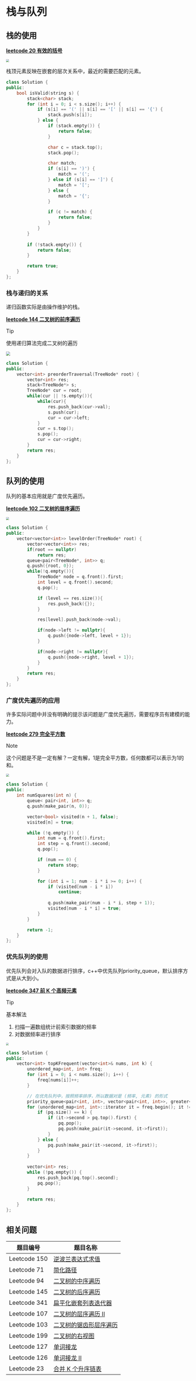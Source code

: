# 栈与队列

## 栈的使用

**[leetcode 20 有效的括号](https://leetcode.cn/problems/valid-parentheses/)**

<img src="https://raw.githubusercontent.com/hughxusu/lesson-algorithm/developing/_images/parctice/17000820_648c88f4b485e64559.webp" style="zoom: 50%;" />

栈顶元素反映在嵌套的层次关系中，最近的需要匹配的元素。

```cpp
class Solution {
public:
    bool isValid(string s) {
        stack<char> stack;
        for (int i = 0; i < s.size(); i++) {
            if (s[i] == '(' || s[i] == '[' || s[i] == '{') {
                stack.push(s[i]);
            } else {
                if (stack.empty()) {
                    return false;
                }

                char c = stack.top();
                stack.pop();

                char match;
                if (s[i] == ')') {
                    match = '(';
                } else if (s[i] == ']') {
                    match = '[';
                } else {
                    match = '{';
                }

                if (c != match) {
                    return false;
                }
            }
        }
        
        if (!stack.empty()) {
            return false;
        }

        return true;
    }
};
```

### 栈与递归的关系

递归函数实际是由操作维护的栈。

**[leetcode 144 二叉树的前序遍历](https://leetcode.cn/problems/binary-tree-preorder-traversal/)**

> [!tip]
>
> 使用递归算法完成二叉树的遍历

<img src="https://raw.githubusercontent.com/hughxusu/lesson-algorithm/developing/_images/parctice/Center.png" style="zoom:67%;" />

```cpp
class Solution {
public:
    vector<int> preorderTraversal(TreeNode* root) {
        vector<int> res;
        stack<TreeNode*> s;
        TreeNode* cur = root;
        while(cur || !s.empty()){
            while(cur){
                res.push_back(cur->val);
                s.push(cur);
                cur = cur->left;
            }
            cur = s.top();
            s.pop();
            cur = cur->right;
        }
        return res;
    }
};
```

## 队列的使用

队列的基本应用就是广度优先遍历。

**[leetcode 102 二叉树的层序遍历](https://leetcode.cn/problems/binary-tree-level-order-traversal/)**

<img src="https://raw.githubusercontent.com/hughxusu/lesson-algorithm/developing/_images/parctice/a2a4db83169b41bf9e90204f1f19ac7b~tplv-k3u1fbpfcp.png" style="zoom: 50%;" />

```cpp
class Solution {
public:
    vector<vector<int>> levelOrder(TreeNode* root) {
        vector<vector<int>> res;
        if(root == nullptr) 
            return res;
        queue<pair<TreeNode*, int>> q;
        q.push({root, 0});
        while(!q.empty()){
            TreeNode* node = q.front().first;
            int level = q.front().second;
            q.pop();

            if (level == res.size()){
                res.push_back({});
            }

            res[level].push_back(node->val);

            if(node->left != nullptr){
                q.push({node->left, level + 1});
            }

            if(node->right != nullptr){
                q.push({node->right, level + 1});
            }
        }
        return res;
    }
};
```

### 广度优先遍历的应用

许多实际问题中并没有明确的提示该问题是广度优先遍历，需要程序员有建模的能力。

**[leetcode 279 完全平方数](https://leetcode.cn/problems/perfect-squares/)**

> [!note]
>
> 这个问题是不是一定有解？一定有解，1是完全平方数，任何数都可以表示为1的和。

<img src="https://raw.githubusercontent.com/hughxusu/lesson-algorithm/developing/_images/parctice/Perfect-Squares.jpg" style="zoom: 50%;" />

```cpp
class Solution {
public:
    int numSquares(int n) {
        queue< pair<int, int>> q;
        q.push(make_pair(n, 0));

        vector<bool> visited(n + 1, false);
        visited[n] = true;

        while (!q.empty()) {
            int num = q.front().first;
            int step = q.front().second;
            q.pop();

            if (num == 0) {
                return step;
            }

            for (int i = 1; num - i * i >= 0; i++) {
                if (visited[num - i * i]) 
                    continue;
                
                q.push(make_pair(num - i * i, step + 1));
                visited[num - i * i] = true;
            }
        }

        return -1;
    }
};
```

### 优先队列的使用

优先队列会对入队的数据进行排序，c++中优先队列priority_queue，默认排序方式是从大到小。

**[leetcode 347 前 K 个高频元素](https://leetcode.cn/problems/top-k-frequent-elements/)**

> [!tip]
>
> 基本解法
>
> 1. 扫描一遍数组统计前索引数据的频率
> 2. 对数据频率进行排序

<img src="https://raw.githubusercontent.com/hughxusu/lesson-algorithm/developing/_images/parctice/image_88683118541671783335517.png" style="zoom: 45%;" />

```cpp
class Solution {
public:
    vector<int> topKFrequent(vector<int>& nums, int k) {
        unordered_map<int, int> freq;
        for (int i = 0; i < nums.size(); i++) {
            freq[nums[i]]++;
        }

        // 在优先队列中，按照频率排序，所以数据对是 (频率, 元素) 的形式
        priority_queue<pair<int, int>, vector<pair<int, int>>, greater<pair<int, int>>> pq;
        for (unordered_map<int, int>::iterator it = freq.begin(); it != freq.end(); it++) {
            if (pq.size() == k) {
                if (it->second > pq.top().first) {
                    pq.pop();
                    pq.push(make_pair(it->second, it->first));
                }
            } else {
                pq.push(make_pair(it->second, it->first));
            }
        }
        
        vector<int> res;
        while (!pq.empty()) {
            res.push_back(pq.top().second);
            pq.pop();
        }

        return res;
    }
};
```

## 相关问题

| 题目编号     | 题目名称                                                     |
| ------------ | ------------------------------------------------------------ |
| Leetcode 150 | [逆波兰表达式求值](https://leetcode.cn/problems/evaluate-reverse-polish-notation/) |
| Leetcode 71  | [简化路径](https://leetcode.cn/problems/simplify-path/)      |
| Leetcode 94  | [二叉树的中序遍历](https://leetcode.cn/problems/binary-tree-inorder-traversal/) |
| Leetcode 145 | [二叉树的后序遍历](https://leetcode.cn/problems/binary-tree-postorder-traversal/) |
| Leetcode 341 | [扁平化嵌套列表迭代器](https://leetcode.cn/problems/flatten-nested-list-iterator/) |
| Leetcode 107 | [二叉树的层序遍历 II](https://leetcode.cn/problems/binary-tree-level-order-traversal-ii/) |
| Leetcode 103 | [二叉树的锯齿形层序遍历](https://leetcode.cn/problems/binary-tree-zigzag-level-order-traversal/) |
| Leetcode 199 | [二叉树的右视图](https://leetcode.cn/problems/binary-tree-right-side-view/) |
| Leetcode 127 | [单词接龙](https://leetcode.cn/problems/word-ladder/)        |
| Leetcode 126 | [单词接龙 II](https://leetcode.cn/problems/word-ladder-ii/)  |
| Leetcode 23  | [合并 K 个升序链表](https://leetcode.cn/problems/merge-k-sorted-lists/) |





